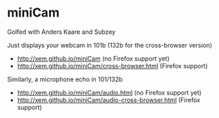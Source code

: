 miniCam
=======

Golfed with Anders Kaare and Subzey

Just displays your webcam in 101b (132b for the cross-browser version)

- http://xem.github.io/miniCam (no Firefox support yet)
- http://xem.github.io/miniCam/cross-browser.html (Firefox support)

Similarly, a microphone echo in 101/132b

- http://xem.github.io/miniCam/audio.html (no Firefox support yet)
- http://xem.github.io/miniCam/audio-cross-browser.html (Firefox support)